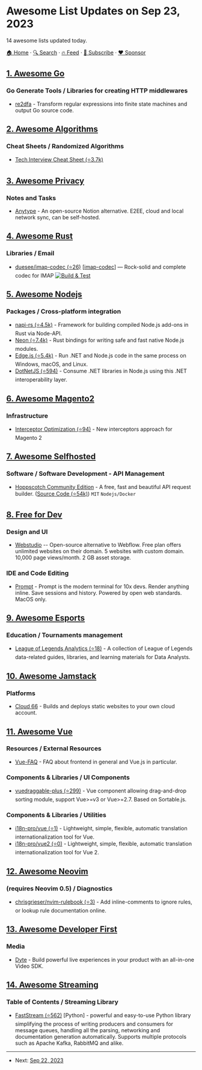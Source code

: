 # Awesome List Updates on Sep 23, 2023

14 awesome lists updated today.

[🏠 Home](/README.md) · [🔍 Search](https://www.trackawesomelist.com/search/) · [🔥 Feed](https://www.trackawesomelist.com/rss.xml) · [📮 Subscribe](https://trackawesomelist.us17.list-manage.com/subscribe?u=d2f0117aa829c83a63ec63c2f&id=36a103854c) · [❤️  Sponsor](https://github.com/sponsors/theowenyoung)



## [1. Awesome Go](/content/avelino/awesome-go/README.md)

### Go Generate Tools / Libraries for creating HTTP middlewares

*   [re2dfa](https://gitlab.com/opennota/re2dfa) - Transform regular expressions into finite state machines and output Go source code.

## [2. Awesome Algorithms](/content/tayllan/awesome-algorithms/README.md)

### Cheat Sheets / Randomized Algorithms

*   [Tech Interview Cheat Sheet (⭐3.7k)](https://github.com/TSiege/Tech-Interview-Cheat-Sheet)

## [3. Awesome Privacy](/content/pluja/awesome-privacy/README.md)

### Notes and Tasks

*   [Anytype](https://www.anytype.io/) - An open-source Notion alternative. E2EE, cloud and local network sync, can be self-hosted.

## [4. Awesome Rust](/content/rust-unofficial/awesome-rust/README.md)

### Libraries / Email

*   [duesee/imap-codec (⭐26)](https://github.com/duesee/imap-codec) \[[imap-codec](https://crates.io/crates/imap-codec)] — Rock-solid and complete codec for IMAP [![Build & Test](https://github.com/duesee/imap-codec/actions/workflows/build_and_test.yml/badge.svg)](https://github.com/duesee/imap-codec/actions/workflows/build_and_test.yml)

## [5. Awesome Nodejs](/content/sindresorhus/awesome-nodejs/README.md)

### Packages / Cross-platform integration

*   [napi-rs (⭐4.5k)](https://github.com/napi-rs/napi-rs) - Framework for building compiled Node.js add-ons in Rust via Node-API.
*   [Neon (⭐7.4k)](https://github.com/neon-bindings/neon) - Rust bindings for writing safe and fast native Node.js modules.
*   [Edge.js (⭐5.4k)](https://github.com/tjanczuk/edge) - Run .NET and Node.js code in the same process on Windows, macOS, and Linux.
*   [DotNetJS (⭐594)](https://github.com/Elringus/DotNetJS) - Consume .NET libraries in Node.js using this .NET interoperability layer.

## [6. Awesome Magento2](/content/run-as-root/awesome-magento2/README.md)

### Infrastructure

*   [Interceptor Optimization (⭐94)](https://github.com/creatuity/magento2-interceptors) - New interceptors approach for Magento 2

## [7. Awesome Selfhosted](/content/awesome-selfhosted/awesome-selfhosted/README.md)

### Software / Software Development - API Management

*   [Hoppscotch Community Edition](https://hoppscotch.io) - A free, fast and beautiful API request builder. ([Source Code (⭐54k)](https://github.com/hoppscotch/hoppscotch)) `MIT` `Nodejs/Docker`

## [8. Free for Dev](/content/ripienaar/free-for-dev/README.md)

### Design and UI

*   [Webstudio](https://webstudio.is/) -- Open-source alternative to Webflow. Free plan offers unlimited websites on their domain. 5 websites with custom domain. 10,000 page views/month. 2 GB asset storage.

### IDE and Code Editing

*   [Prompt](https://commandline.dev/) - Prompt is the modern terminal for 10x devs. Render anything inline. Save sessions and history. Powered by open web standards. MacOS only.

## [9. Awesome Esports](/content/Strift/awesome-esports/README.md)

### Education / Tournaments management

*   [League of Legends Analytics (⭐18)](https://github.com/FloPrm/lol_analytics) - A collection of League of Legends data-related guides, libraries, and learning materials for Data Analysts.

## [10. Awesome Jamstack](/content/automata/awesome-jamstack/README.md)

### Platforms

*   [Cloud 66](https://www.cloud66.com/) - Builds and deploys static websites to your own cloud account.

## [11. Awesome Vue](/content/vuejs/awesome-vue/README.md)

### Resources / External Resources

*   [Vue-FAQ](https://vue-faq.org/) - FAQ about frontend in general and Vue.js in particular.

### Components & Libraries / UI Components

*   [vuedraggable-plus (⭐299)](https://github.com/Alfred-Skyblue/vue-draggable-plus) - Vue component allowing drag-and-drop sorting module, support Vue>=v3 or Vue>=2.7. Based on Sortable.js.

### Components & Libraries / Utilities

*   [i18n-pro/vue (⭐1)](https://github.com/i18n-pro/vue) -  Lightweight, simple, flexible, automatic translation internationalization tool for Vue.
*   [i18n-pro/vue2 (⭐0)](https://github.com/i18n-pro/vue2) -  Lightweight, simple, flexible, automatic translation internationalization tool for Vue 2.

## [12. Awesome Neovim](/content/rockerBOO/awesome-neovim/README.md)

### (requires Neovim 0.5) / Diagnostics

*   [chrisgrieser/nvim-rulebook (⭐3)](https://github.com/chrisgrieser/nvim-rulebook) - Add inline-comments to ignore rules, or lookup rule documentation online.

## [13. Awesome Developer First](/content/agamm/awesome-developer-first/README.md)

### Media

*   [Dyte](https://dyte.io) - Build powerful live experiences in your product with an all-in-one Video SDK.

## [14. Awesome Streaming](/content/manuzhang/awesome-streaming/README.md)

### Table of Contents / Streaming Library

*   [FastStream (⭐562)](https://github.com/airtai/faststream) \[Python] - powerful and easy-to-use Python library simplifying the process of writing producers and consumers for message queues, handling all the parsing, networking and documentation generation automatically. Supports multiple protocols such as Apache Kafka, RabbitMQ and alike.

---

- Next: [Sep 22, 2023](/content/2023/09/22/README.md)